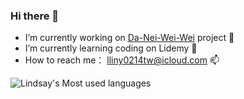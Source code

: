 ### Hi there 👋

- I’m currently working on [Da-Nei-Wei-Wei](https://test.d3v2d5gigfl1ab.amplifyapp.com/) project 🔭
- I’m currently learning coding on Lidemy 🌱
- How to reach me： lliny0214tw@icloud.com 📫  



![Lindsay's Most used languages](https://github-readme-stats.vercel.app/api/top-langs/?username=Lindsay0214&layout=compact&hide_border=true&langs_count=10)

